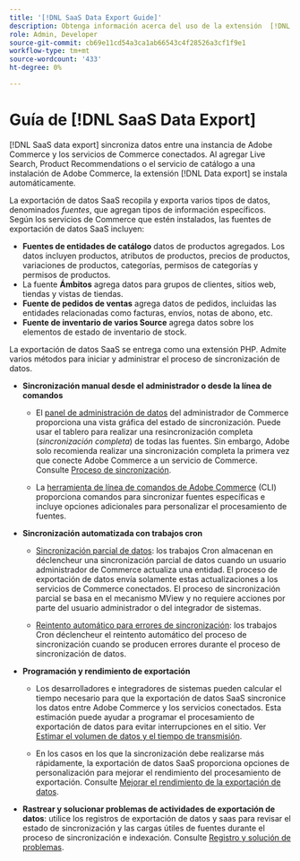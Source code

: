 ```yaml
---
title: '[!DNL SaaS Data Export Guide]'
description: Obtenga información acerca del uso de la extensión  [!DNL data export] para servicios SaaS de Adobe Commerce que sincroniza datos entre Adobe Commerce y los servicios de Commerce conectados.
role: Admin, Developer
source-git-commit: cb69e11cd54a3ca1ab66543c4f28526a3cf1f9e1
workflow-type: tm+mt
source-wordcount: '433'
ht-degree: 0%

---
```


# Guía de [!DNL SaaS Data Export]

[!DNL SaaS data export] sincroniza datos entre una instancia de Adobe Commerce y los servicios de Commerce conectados. Al agregar Live Search, Product Recommendations o el servicio de catálogo a una instalación de Adobe Commerce, la extensión [!DNL Data export] se instala automáticamente.

La exportación de datos SaaS recopila y exporta varios tipos de datos, denominados _fuentes_, que agregan tipos de información específicos. Según los servicios de Commerce que estén instalados, las fuentes de exportación de datos SaaS incluyen:

- **Fuentes de entidades de catálogo** datos de productos agregados. Los datos incluyen productos, atributos de productos, precios de productos, variaciones de productos, categorías, permisos de categorías y permisos de productos.
- La fuente **Ámbitos** agrega datos para grupos de clientes, sitios web, tiendas y vistas de tiendas.
- **Fuente de pedidos de ventas** agrega datos de pedidos, incluidas las entidades relacionadas como facturas, envíos, notas de abono, etc.
- **Fuente de inventario de varios Source** agrega datos sobre los elementos de estado de inventario de stock.

La exportación de datos SaaS se entrega como una extensión PHP. Admite varios métodos para iniciar y administrar el proceso de sincronización de datos.

- **Sincronización manual desde el administrador o desde la línea de comandos**

   - El [panel de administración de datos](https://experienceleague.adobe.com/es/docs/commerce-admin/systems/data-transfer/data-dashboard) del administrador de Commerce proporciona una vista gráfica del estado de sincronización. Puede usar el tablero para realizar una resincronización completa (_sincronización completa_) de todas las fuentes. Sin embargo, Adobe solo recomienda realizar una sincronización completa la primera vez que conecte Adobe Commerce a un servicio de Commerce. Consulte [Proceso de sincronización](data-synchronization.md).

   - La [herramienta de línea de comandos de Adobe Commerce](https://experienceleague.adobe.com/es/docs/commerce-operations/configuration-guide/cli/config-cli) (CLI) proporciona comandos para sincronizar fuentes específicas e incluye opciones adicionales para personalizar el procesamiento de fuentes.

- **Sincronización automatizada con trabajos cron**

   - [Sincronización parcial de datos](data-synchronization.md#partial-synchronization-with-cron-jobs): los trabajos Cron almacenan en déclencheur una sincronización parcial de datos cuando un usuario administrador de Commerce actualiza una entidad. El proceso de exportación de datos envía solamente estas actualizaciones a los servicios de Commerce conectados. El proceso de sincronización parcial se basa en el mecanismo MView y no requiere acciones por parte del usuario administrador o del integrador de sistemas.

   - [Reintento automático para errores de sincronización](data-synchronization.md#failed-items-sync-for-error-recovery): los trabajos Cron déclencheur el reintento automático del proceso de sincronización cuando se producen errores durante el proceso de sincronización de datos.

- **Programación y rendimiento de exportación**

   - Los desarrolladores e integradores de sistemas pueden calcular el tiempo necesario para que la exportación de datos SaaS sincronice los datos entre Adobe Commerce y los servicios conectados. Esta estimación puede ayudar a programar el procesamiento de exportación de datos para evitar interrupciones en el sitio. Ver [Estimar el volumen de datos y el tiempo de transmisión](estimate-data-volume-sync-time.md).

   - En los casos en los que la sincronización debe realizarse más rápidamente, la exportación de datos SaaS proporciona opciones de personalización para mejorar el rendimiento del procesamiento de exportación. Consulte [Mejorar el rendimiento de la exportación de datos](customize-export-processing.md).

- **Rastrear y solucionar problemas de actividades de exportación de datos**: utilice los registros de exportación de datos y saas para revisar el estado de sincronización y las cargas útiles de fuentes durante el proceso de sincronización e indexación. Consulte [Registro y solución de problemas](troubleshooting-logging.md).
